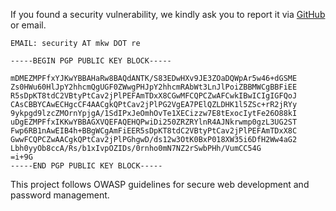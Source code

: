 If you found a security vulnerability, we kindly ask you to report it via [GitHub] or email.

  [GitHub]: https://github.com/mkw-re/ghidra-panel/security/advisories/new

```
EMAIL: security AT mkw DOT re

-----BEGIN PGP PUBLIC KEY BLOCK-----

mDMEZMPFfxYJKwYBBAHaRw8BAQdANTK/S83EDwHXv9JE3ZOaDQWpAr5w46+dGSME
Zs0HWu60HlJpY2hhcmQgUGF0ZWwgPHJpY2hhcmRAbWt3LnJlPoiZBBMWCgBBFiEE
R5sDpKT8tdC2VBtyPtCav2jPlPEFAmTDxX8CGwMFCQPCZwAFCwkIBwICIgIGFQoJ
CAsCBBYCAwECHgcCF4AACgkQPtCav2jPlPG2VgEA7PElQZLDHK1l5ZSc+rR2jRYy
9ykpgd9lzcZMOrnYpjgA/1SdIPxJeOmhOvTe1XECizzw7E8tExocIytFe26O88kI
uDgEZMPFfxIKKwYBBAGXVQEFAQEHQPwiDi250ZRZRYlnR4AJNkrwmp0gzL3UG2ST
Fwp6RB1nAwEIB4h+BBgWCgAmFiEER5sDpKT8tdC2VBtyPtCav2jPlPEFAmTDxX8C
GwwFCQPCZwAACgkQPtCav2jPlPGhgwD/ds12w3OtK0BxP018XW35i6DfH2Ww4aG2
Lbh0yyOb8ccA/Rs/b1xIvpOZIDs/0rnho0mN7NZ2rSwbPHh/VumCC54G
=i+9G
-----END PGP PUBLIC KEY BLOCK-----
```

This project follows OWASP guidelines for secure web development and password management.
